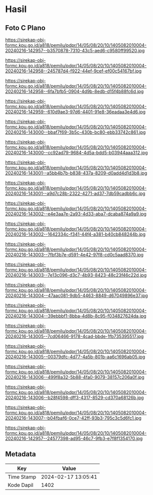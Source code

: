 # Hasil

## Foto C Plano

https://sirekap-obj-formc.kpu.go.id/a818/pemilu/pdpr/14/05/08/20/10/1405082010004-20240216-142957--b3570878-7310-43c5-aed6-c9580ff99520.jpg

https://sirekap-obj-formc.kpu.go.id/a818/pemilu/pdpr/14/05/08/20/10/1405082010004-20240216-142958--245787d4-f922-44ef-9cef-ef00c54167bf.jpg

https://sirekap-obj-formc.kpu.go.id/a818/pemilu/pdpr/14/05/08/20/10/1405082010004-20240216-142958--6fa7bfb5-0904-4d9b-8edb-d15f4b88fc6d.jpg

https://sirekap-obj-formc.kpu.go.id/a818/pemilu/pdpr/14/05/08/20/10/1405082010004-20240216-142959--610d9ae3-97d6-4401-91e8-36eadaa3e4d6.jpg

https://sirekap-obj-formc.kpu.go.id/a818/pemilu/pdpr/14/05/08/20/10/1405082010004-20240216-143000--bbaf7f69-3b5c-430b-bc80-ebb33742c861.jpg

https://sirekap-obj-formc.kpu.go.id/a818/pemilu/pdpr/14/05/08/20/10/1405082010004-20240216-143000--cc92ad79-9684-4d5a-bdd5-b03944aaa312.jpg

https://sirekap-obj-formc.kpu.go.id/a818/pemilu/pdpr/14/05/08/20/10/1405082010004-20240216-143001--a5bb4b7b-b838-437a-8209-d0add4d1d3b8.jpg

https://sirekap-obj-formc.kpu.go.id/a818/pemilu/pdpr/14/05/08/20/10/1405082010004-20240216-143001--a9d7c28b-2322-4271-ad37-7db59cadbb6c.jpg

https://sirekap-obj-formc.kpu.go.id/a818/pemilu/pdpr/14/05/08/20/10/1405082010004-20240216-143002--e4e3aa7e-2a93-4d33-aba7-dcaba874a9a9.jpg

https://sirekap-obj-formc.kpu.go.id/a818/pemilu/pdpr/14/05/08/20/10/1405082010004-20240216-143002--1642334c-f341-44f4-a381-b40cb848244b.jpg

https://sirekap-obj-formc.kpu.go.id/a818/pemilu/pdpr/14/05/08/20/10/1405082010004-20240216-143003--7fbf3b7e-d591-4e42-97f8-cd0c5aad8370.jpg

https://sirekap-obj-formc.kpu.go.id/a818/pemilu/pdpr/14/05/08/20/10/1405082010004-20240216-143003--7e13c096-d3c7-4b93-8423-48c23f46c22d.jpg

https://sirekap-obj-formc.kpu.go.id/a818/pemilu/pdpr/14/05/08/20/10/1405082010004-20240216-143004--47aac081-9db5-4463-8849-d67049896e37.jpg

https://sirekap-obj-formc.kpu.go.id/a818/pemilu/pdpr/14/05/08/20/10/1405082010004-20240216-143004--39ebbbf1-8bba-4d8b-8c95-f034827624da.jpg

https://sirekap-obj-formc.kpu.go.id/a818/pemilu/pdpr/14/05/08/20/10/1405082010004-20240216-143005--7cd06466-9178-4cad-bbde-1fb735395517.jpg

https://sirekap-obj-formc.kpu.go.id/a818/pemilu/pdpr/14/05/08/20/10/1405082010004-20240216-143005--00379dfc-4d77-4a5b-801b-aa6c1696ab05.jpg

https://sirekap-obj-formc.kpu.go.id/a818/pemilu/pdpr/14/05/08/20/10/1405082010004-20240216-143006--499f8a32-5b88-4fa0-9079-38157c206a0f.jpg

https://sirekap-obj-formc.kpu.go.id/a818/pemilu/pdpr/14/05/08/20/10/1405082010004-20240216-143006--b28f4598-dff3-4317-8529-cd370a68126b.jpg

https://sirekap-obj-formc.kpu.go.id/a818/pemilu/pdpr/14/05/08/20/10/1405082010004-20240216-143007--b04fbaf6-0ce7-42ff-93b3-795c3c5d6fc1.jpg

https://sirekap-obj-formc.kpu.go.id/a818/pemilu/pdpr/14/05/08/20/10/1405082010004-20240216-142957--24577398-ad95-46c7-9fb3-e7f8f1354170.jpg


## Metadata

| Key        | Value               |
| ---------- | ------------------- |
| Time Stamp | 2024-02-17 13:05:41 |
| Kode Dapil | 1402                |



